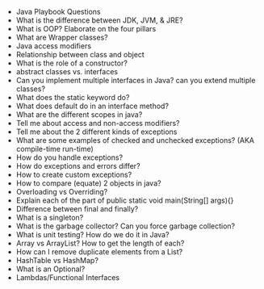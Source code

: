 - Java Playbook Questions
- What is the difference between JDK, JVM, & JRE?
- What is OOP? Elaborate on the four pillars
- What are Wrapper classes?
- Java access modifiers
- Relationship between class and object
- What is the role of a constructor?
- abstract classes vs. interfaces
- Can you implement multiple interfaces in Java? can you extend multiple classes?
- What does the static keyword do?
- What does default do in an interface method?
- What are the different scopes in java?
- Tell me about access and non-access modifiers?
- Tell me about the 2 different kinds of exceptions 
- What are some examples of checked and unchecked exceptions? (AKA compile-time run-time)
- How do you handle exceptions?
- How do exceptions and errors differ?
- How to create custom exceptions?
- How to compare (equate) 2 objects in java?
- Overloading vs Overriding?
- Explain each of the part of public static void main(String[] args){}
- Difference between final and finally?
- What is a singleton?
- What is the garbage collector? Can you force garbage collection?
- What is unit testing? How do we do it in Java?
- Array vs ArrayList? How to get the length of each?
- How can I remove duplicate elements from a List? 
- HashTable vs HashMap?
- What is an Optional?
- Lambdas/Functional Interfaces